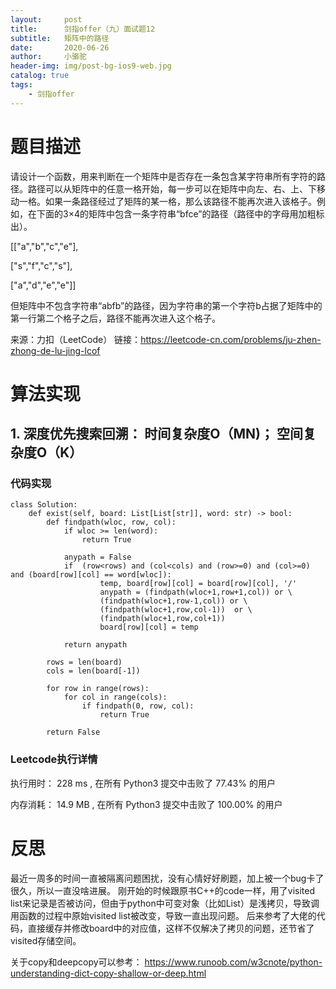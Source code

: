```yaml
---
layout:     post
title:      剑指offer（九）面试题12
subtitle:   矩阵中的路径
date:       2020-06-26
author:     小骆驼
header-img: img/post-bg-ios9-web.jpg
catalog: true
tags:
    - 剑指offer
---
```

# 题目描述
请设计一个函数，用来判断在一个矩阵中是否存在一条包含某字符串所有字符的路径。路径可以从矩阵中的任意一格开始，每一步可以在矩阵中向左、右、上、下移动一格。如果一条路径经过了矩阵的某一格，那么该路径不能再次进入该格子。例如，在下面的3×4的矩阵中包含一条字符串“bfce”的路径（路径中的字母用加粗标出）。

[["a","b","c","e"],

["s","f","c","s"],

["a","d","e","e"]]

但矩阵中不包含字符串“abfb”的路径，因为字符串的第一个字符b占据了矩阵中的第一行第二个格子之后，路径不能再次进入这个格子。

来源：力扣（LeetCode）
链接：https://leetcode-cn.com/problems/ju-zhen-zhong-de-lu-jing-lcof


# 算法实现
## 1. 深度优先搜索回溯： 时间复杂度O（MN)； 空间复杂度O（K）
### 代码实现
```
class Solution:
    def exist(self, board: List[List[str]], word: str) -> bool:
        def findpath(wloc, row, col):
            if wloc >= len(word):
                return True
            
            anypath = False
            if  (row<rows) and (col<cols) and (row>=0) and (col>=0) and (board[row][col] == word[wloc]):
                    temp, board[row][col] = board[row][col], '/'
                    anypath = (findpath(wloc+1,row+1,col)) or \
                    (findpath(wloc+1,row-1,col)) or \
                    (findpath(wloc+1,row,col-1))  or \
                    (findpath(wloc+1,row,col+1))
                    board[row][col] = temp

            return anypath

        rows = len(board)
        cols = len(board[-1])

        for row in range(rows):
            for col in range(cols):
                if findpath(0, row, col):
                    return True

        return False

```
### Leetcode执行详情
执行用时：
228 ms
, 在所有 Python3 提交中击败了
77.43%
的用户

内存消耗：
14.9 MB
, 在所有 Python3 提交中击败了
100.00%
的用户

# 反思
最近一周多的时间一直被隔离问题困扰，没有心情好好刷题，加上被一个bug卡了很久，所以一直没啥进展。
刚开始的时候跟原书C++的code一样，用了visited list来记录是否被访问，但由于python中可变对象（比如List）是浅拷贝，导致调用函数的过程中原始visited list被改变，导致一直出现问题。
后来参考了大佬的代码，直接缓存并修改board中的对应值，这样不仅解决了拷贝的问题，还节省了visited存储空间。

关于copy和deepcopy可以参考：
https://www.runoob.com/w3cnote/python-understanding-dict-copy-shallow-or-deep.html


